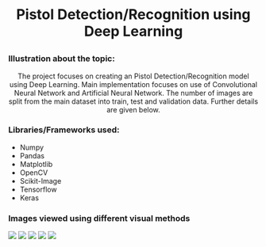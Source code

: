 # <p align = 'center'> Pistol Detection/Recognition using Deep Learning </p>
### Illustration about the topic:
<p align = 'center'>
    The project focuses on creating an Pistol Detection/Recognition model using Deep Learning.
    Main implementation focuses on use of Convolutional Neural Network and Artificial Neural Network.
    The number of images are split from the main dataset into train, test and validation data.
    Further details are given below.
</p>

### Libraries/Frameworks used:
<ul>
    <li>Numpy</li>
    <li>Pandas</li>
    <li>Matplotlib</li>
    <li>OpenCV</li>
    <li>Scikit-Image</li>
    <li>Tensorflow</li>
    <li>Keras</li>
</ul>

### Images viewed using different visual methods
<img src="https://github.com/PiyushBL45t/DL-Simplified/blob/main/Pistol%20Recognition/Images/download.png"/>
<img src="https://github.com/PiyushBL45t/DL-Simplified/blob/main/Pistol%20Recognition/Images/download(3).png"/>
<img src="https://github.com/PiyushBL45t/DL-Simplified/blob/main/Pistol%20Recognition/Images/download(2).png"/>
<img src="https://github.com/PiyushBL45t/DL-Simplified/blob/main/Pistol%20Recognition/Images/download(1).png"/>
<img src="https://github.com/PiyushBL45t/DL-Simplified/blob/main/Pistol%20Recognition/Images/Screenshot(60).png"/>
